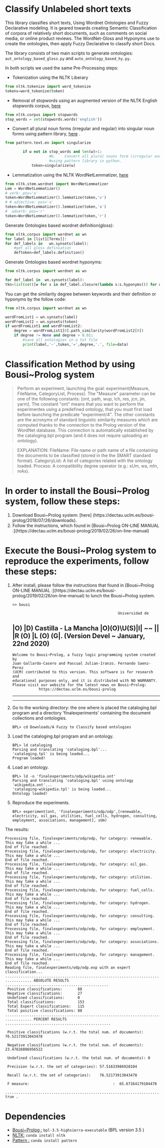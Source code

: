 #  Classify Unlabeled short texts

This library classifies short texts, Using Wordnet Ontologies and Fuzzy Declarative modeling. It is geared towards creating Semantic Classification of corpora of relatively short documents, such as comments on social media, or online product reviews. The WordNet-Gloss and Hyponyms use to create the ontologies, then apply Fuzzy Declarative to classify short Docs.

The library consists of two main scripts to generate ontologies: `aut_ontology_based_gloss.py`  and `auto_ontology_based_hy.py`. 

In both scripts we used the same Pre-Processing steps:

* Tokenization using the NLTK Liberary
```python
from nltk.tokenize import word_tokenize
tokens=word_tokenize(token)

```
* Removal of stopwords using an augmented version of the NLTK English stopwords corpus, [here](http://www.nltk.org/nltk_data/)
```python
from nltk.corpus import stopwords
stop_words = set(stopwords.words('english'))

```
* Convert all plural noun forms (irregular and regular) into singular noun forms using pattern library, [here](https://github.com/clips/pattern) .
```python
from pattern.text.en import singularize

        if w not in stop_words and len(w)>1:
                    #b.    Convert all plural nouns form (irregular and regular) to singular noun form
                    #using pattern library in python.
            token=singularize(w)

```
* Lemmatization using the NLTK WordNetLemmatizer, [here](http://www.nltk.org/api/nltk.stem.html#module-nltk.stem.wordnet) 
```python
from nltk.stem.wordnet import WordNetLemmatizer
Lem = WordNetLemmatizer()
# verb: pos='a' 
token=WordNetLemmatizer().lemmatize(token,'v')
# # adjective: pos='a' 
token=WordNetLemmatizer().lemmatize(token,'a')
#  adverb: pos='r' 
token=WordNetLemmatizer().lemmatize(token,'r')
```
Generate Ontologies based wordnet definition(gloss):
```python
from nltk.corpus import wordnet as wn  
for label in [list1[Terms]]:
for def_labels in   wn.synsets(label):
    #get all gloss definiation
    deftoken=def_labels.definition()
```
Generate Ontologies based wordnet  hyponyms:
```python
from nltk.corpus import wordnet as wn  

for def_label in  wn.synsets(label):
tkn=list(set([w for s in def_label.closure(lambda s:s.hyponyms()) for w in s.lemma_names()]))
```
You can get the similarity degree between keywords and their definition or hyponyms by the follow code:
```python
from nltk.corpus import wordnet as wn  

wordFromList1 = wn.synsets(label)
wordFromList2 = wn.synsets(token)
if wordFromList1 and wordFromList2: 
    degree = wordFromList1[0].path_similarity(wordFromList2[0])
    if degree != None and degree > 0.01:
        #save all ontologies in a txt file 
        print(label,'~',token,'=',degree,'.', file=data)
```


# Classification Method by using Bousi~Prolog system
> Perform an experiment, launching the goal: experiment(Measure, FileName, CategoryList, Process).
>The "Measure" parameter can be one of the following constants: [ont, path, wup, lch, res, jcn, jin, yarm]. 
>The constant "ont" means that you want to perform the experimentes using a predefined ontology, that you must first load before launching the predicate "experiment/4". 
>The other constants are the acronyms of standard linguistic similarity measures which are computed thanks to the connection to the Prolog version of the WordNet database. 
>This connection is automatically established by the cataloging.bpl program (and it does not require uploading an ontology). 

>EXPLANATION:
>FileName: File name or path name of a file containing the documents to be classified (stored in the the SMART standard format).
>CategoryList: A list of categories related with the ontology loaded. 
>Process: A compatibility degree operator (e.g.: sUm, wa, mIn, mAx).

# In order to install the Bousi~Prolog system, follow these steps:
<ol>
<li>Download Bousi~Prolog system: [here] (https://dectau.uclm.es/bousi-prolog/2018/07/26/downloads).
 <li> Follow the instructions, which found in [Bousi~Prolog ON-LINE MANUAL
 :](https://dectau.uclm.es/bousi-prolog/2019/02/26/on-line-manual) 
</ol>
 

 # Execute the Bousi~Prolog system to reproduce the experiments, follow these steps: 
<ol>
<li> After install, please follow the instructions that found in [Bousi~Prolog ON-LINE MANUAL :](https://dectau.uclm.es/bousi-prolog/2019/02/26/on-line-manual) to lunch the Bousi~Prolog system.

```
>> bousi
```


                                                    Universidad de
|O)               |D)                            Castilla - La Mancha
|O)(O)\U(S)|I| ~~ || |R (O) |L (O) (G|.    (Version Devel ~ January, 22nd 2020)
-----------------------------------------------------------------------------
    Welcome to Bousi~Prolog, a fuzzy logic programming system created by
    Juan Gallardo-Casero and Pascual Julian-Iranzo. Fernando Saenz-Perez
    (UCM) contributed to this version. This software is for research and
    educational purposes only, and it is distributed with NO WARRANTY.
    Please visit our website for the latest news on Bousi~Prolog:
                https://dectau.uclm.es/bousi-prolog
-----------------------------------------------------------------------------

-----------------------------------------------------------------------------


<li>Go to the working directory: the one where is placed the cataloging.bpl program and a directory 'finalexperiments' containing the document collections and ontologies.

```
BPL> cd Downloads/A Fuzzy to Classify based ontologies
```

<li> Load the cataloging.bpl program and an ontology. 
 
  ```
  BPL> ld cataloging
 Parsing and translating 'cataloging.bpl'...
 'cataloging.tpl' is being loaded...
 Program loaded!
  ```
<li>Load an ontology. 

  ```
 BPL> ld -o 'finalexperiments/odp/wikipedia.ont'
 Parsing and translating 'cataloging.bpl' using ontology 'wikipedia.ont'...
 'cataloging-wikipedia.tpl' is being loaded...
 Ontology loaded!
```
<li>Reproduce the experiments.

   ```
 BPL> experiment(ont, 'finalexperiments/odp/odp',[renewable, electricity, oil_gas, utilities, fuel_cells, hydrogen, consulting, employment, associations, management], sUm)
   ```
  </ol> 
   The results:
   
 ```
 Processing file, finalexperiments/odp/odp, for category: renewable.  This may take a while ...
 End of file reached.
 Processing file, finalexperiments/odp/odp, for category: electricity.  This may take a while ...
 End of file reached.
 Processing file, finalexperiments/odp/odp, for category: oil_gas.  This may take a while ...
 End of file reached.
 Processing file, finalexperiments/odp/odp, for category: utilities.  This may take a while ...
 End of file reached.
 Processing file, finalexperiments/odp/odp, for category: fuel_cells.  This may take a while ...
 End of file reached.
 Processing file, finalexperiments/odp/odp, for category: hydrogen.  This may take a while ...
 End of file reached.
 Processing file, finalexperiments/odp/odp, for category: consulting.  This may take a while ...
 End of file reached.
 Processing file, finalexperiments/odp/odp, for category: employment.  This may take a while ...
 End of file reached.
 Processing file, finalexperiments/odp/odp, for category: associations.  This may take a while ...
 End of file reached.
 Processing file, finalexperiments/odp/odp, for category: management.  This may take a while ...
 End of file reached.
 Reading file, finalexperiments/odp/odp.exp with an expert classification...
 .............................................................................
 ............ ABSOLUTE RESULTS ...............................................
  Positive classifications:       88
  Negative classifications:       27
  Undefined classifications:      0
  Total classifications:          153
  Total Expert classifications:   115
  Total positive classifications: 88
 .............................................................................
 ............ PERCENT RESULTS ................................................
 
  Positive classifications (w.r.t. the total num. of documents): 76.52173913043478
  
  Negative classifications (w.r.t. the total num. of documents): 23.47826086956522
  
  Undefined classifications (w.r.t. the total num. of documents): 0
  
  Precision (w.r.t. the set of categories): 57.51633986928104
  
  Recall (w.r.t. the set of categories):    76.52173913043478
  
  F measure:                                      :  65.67164179104478
  
 .............................................................................
 true .

```
# Dependencies

* [Bousi~Prolog :](https://dectau.uclm.es/bousi-prolog/2018/07/26/downloads) `bpl-3.5-highsierra-executable` (BPL version 3.5 )
* [NLTK:](https://anaconda.org/anaconda/nltk) `conda install nltk` 
* [Pattern :](https://anaconda.org/asmeurer/pattern) `conda install pattern ` 

